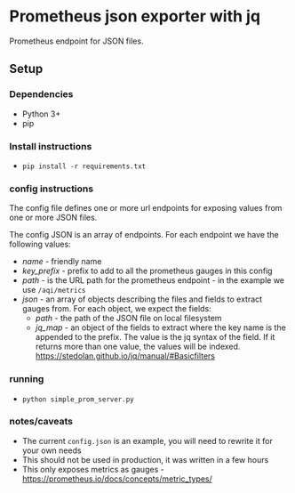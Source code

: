 # Prometheus json exporter with jq

Prometheus endpoint for JSON files.

## Setup

### Dependencies
* Python 3+
* pip

### Install instructions
* `pip install -r requirements.txt`

### config instructions
The config file defines one or more url endpoints for exposing values from one or more JSON files.

The config JSON is an array of endpoints. For each endpoint we have the following values:
* *name* - friendly name
* *key_prefix* - prefix to add to all the prometheus gauges in this config
* *path* - is the URL path for the prometheus endpoint - in the example we use `/aqi/metrics`
* *json* - an array of objects describing the files and fields to extract gauges from. For each object, we expect the fields:
  * *path* - the path of the JSON file on local filesystem
  * *jq_map* - an object of the fields to extract where the key name is the appended to the prefix. The value is the jq syntax of the field. If it returns more than one value, the values will be indexed. https://stedolan.github.io/jq/manual/#Basicfilters

### running
* `python simple_prom_server.py`

### notes/caveats
* The current `config.json` is an example, you will need to rewrite it for your own needs
* This should not be used in production, it was written in a few hours
* This only exposes metrics as gauges - https://prometheus.io/docs/concepts/metric_types/
